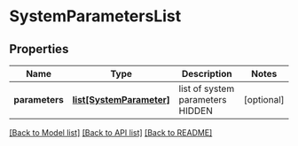 # SystemParametersList

## Properties
Name | Type | Description | Notes
------------ | ------------- | ------------- | -------------
**parameters** | [**list[SystemParameter]**](SystemParameter.md) | list of system parameters HIDDEN | [optional] 

[[Back to Model list]](../README.md#documentation-for-models) [[Back to API list]](../README.md#documentation-for-api-endpoints) [[Back to README]](../README.md)

